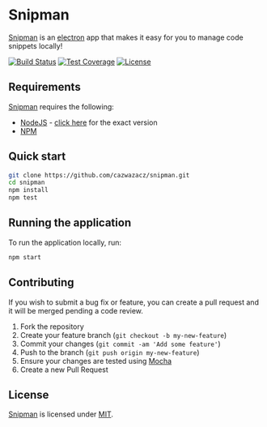 # Snipman
[Snipman][snipman] is an [electron][electron] app that makes it easy for you to manage code snippets locally!

[![Build Status][shield-travis]][info-travis] [![Test Coverage][shield-coveralls]][info-coveralls] [![License][shield-license]][info-license]

## Requirements
[Snipman][snipman] requires the following:
* [NodeJS][nodejs] - [click here][node-version] for the exact version
* [NPM][npm]

## Quick start
```bash
git clone https://github.com/cazwazacz/snipman.git
cd snipman
npm install
npm test
```

## Running the application
To run the application locally, run:

```bash
npm start
```

## Contributing
If you wish to submit a bug fix or feature, you can create a pull request and it will be merged pending a code review.

1. Fork the repository
1. Create your feature branch (`git checkout -b my-new-feature`)
1. Commit your changes (`git commit -am 'Add some feature'`)
1. Push to the branch (`git push origin my-new-feature`)
1. Ensure your changes are tested using [Mocha][mocha]
1. Create a new Pull Request

## License
[Snipman][snipman] is licensed under [MIT][info-license].


[snipman]: https://github.com/cazwazacz/snipman
[electron]: https://electronjs.org/
[nodejs]: https://nodejs.org/
[node-version]: https://github.com/cazwazacz/snipman/blob/master/.node-version
[npm]: https://www.npmjs.com/
[local]: http://localhost:3000
[mocha]: https://mochajs.org/


[info-travis]:   https://travis-ci.org/ukparliament/thorney
[shield-travis]: https://img.shields.io/travis/ukparliament/thorney.svg

[info-coveralls]:   https://coveralls.io/github/ukparliament/thorney
[shield-coveralls]: https://img.shields.io/coveralls/ukparliament/thorney.svg

[info-license]:   https://github.com/cazwazacz/snipman/blob/master/LICENSE
[shield-license]: https://img.shields.io/badge/license-MIT-blue.svg
